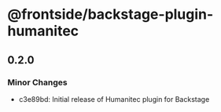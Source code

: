 # @frontside/backstage-plugin-humanitec

## 0.2.0

### Minor Changes

- c3e89bd: Initial release of Humanitec plugin for Backstage
